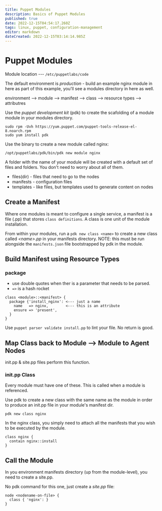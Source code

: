 ```yaml
---
title: Puppet Modules
description: Basics of Puppet Modules
published: true
date: 2022-12-15T04:54:17.260Z
tags: linux, puppet, configuration-management
editor: markdown
dateCreated: 2022-12-15T03:14:14.985Z
---
```


# Puppet Modules

Module location --- `/etc/puppetlabs/code`

The default environment is *production* - build an example nginx module in here as part of this example, you'll see a modules directory in here as well. 

environment --> module --> manifest --> class --> resource types --> attributres

Use the *puppet development kit* (pdk) to create the scafolding of a module module in your modules directory.

```
sudo rpm -Uvh https://yum.puppet.com/puppet-tools-release-el-8.noarch.rpm
sudo yum install pdk
```

Use the binary to create a new module called nginx: 

```
/opt/puppetlabs/pdk/bin/pdk new module nginx
```

A folder with the name of your module will be created with a default set of files and folders. You don't need to worry about all of them.

- files(dir) - files that need to go to the nodes
- manifests - configuration files
- templates - like files, but templates used to generate content on nodes

## Create a Manifest

Where one modules is meant to configure a single service, a manifest is a file (.pp) that stores `class definitions`. A class is one unit of the module installation. 

From within your modules, run a `pdk new class <name>` to create a new class called *\<name>.pp* in your manifests directory. NOTE: this must be run alongside the `manifests.json` file bootstrapped by pdk in the module. 

## Build Manifest using Resource Types

### package 

- use double quotes when ther is a parameter that needs to be parsed.
- `=>` is a hash rocket

```
class <module>::<manifest> {
  package {'install_nginx': <--- just a name
    name   => nginx,        <--- this is an attribute
    ensure => 'present',
  }
}
```

Use `puppet parser validate install.pp` to lint your file. No return is good. 

## Map Class back to Module --> Module to Agent Nodes 

init.pp & site.pp files perform this function.  

### init.pp Class

Every module must have one of these. This is called when a module is referenced. 

Use pdk to create a new class with the same name as the module in order to produce an init.pp file in your module's manifest dir.

```
pdk new class nginx
```

In the nginx class, you simply need to attach all the manifests that you wish to be executed by the module. 

```
class nginx {
  contain nginx::install
}
```

## Call the Module 

In you environment manifests directory (up from the module-level), you need to create a site.pp. 

No pdk command for this one, just create a *site.pp* file:

```
node <nodename-on-file> {
  class { 'nginx': }
} 
```




